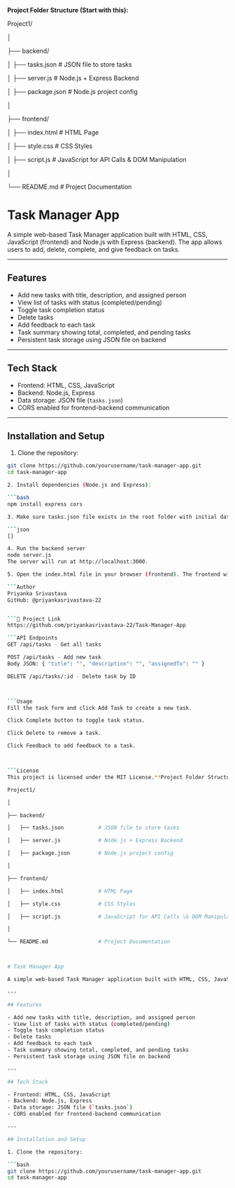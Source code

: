 **Project Folder Structure (Start with this):**

Project1/

│

├── backend/

│   ├── tasks.json           # JSON file to store tasks

│   ├── server.js            # Node.js + Express Backend

│   ├── package.json         # Node.js project config

│

├── frontend/

│   ├── index.html           # HTML Page

│   ├── style.css            # CSS Styles

│   ├── script.js            # JavaScript for API Calls \& DOM Manipulation

│

└── README.md                # Project Documentation



# Task Manager App

A simple web-based Task Manager application built with HTML, CSS, JavaScript (frontend) and Node.js with Express (backend). The app allows users to add, delete, complete, and give feedback on tasks.

---

## Features

- Add new tasks with title, description, and assigned person
- View list of tasks with status (completed/pending)
- Toggle task completion status
- Delete tasks
- Add feedback to each task
- Task summary showing total, completed, and pending tasks
- Persistent task storage using JSON file on backend

---

## Tech Stack

- Frontend: HTML, CSS, JavaScript
- Backend: Node.js, Express
- Data storage: JSON file (`tasks.json`)
- CORS enabled for frontend-backend communication

---

## Installation and Setup

1. Clone the repository:

```bash
git clone https://github.com/yourusername/task-manager-app.git
cd task-manager-app

2. Install dependencies (Node.js and Express):

```bash
npm install express cors

3. Make sure tasks.json file exists in the root folder with initial data or empty array:

```json
[]

4. Run the backend server
node server.js
The server will run at http://localhost:3000.

5. Open the index.html file in your browser (frontend). The frontend will communicate with the backend API.

```Author
Priyanka Srivastava
GitHub: @priyankasrivastava-22


```🔗 Project Link
https://github.com/priyankasrivastava-22/Task-Manager-App

```API Endpoints
GET /api/tasks - Get all tasks

POST /api/tasks - Add new task
Body JSON: { "title": "", "description": "", "assignedTo": "" }

DELETE /api/tasks/:id - Delete task by ID



```Usage
Fill the task form and click Add Task to create a new task.

Click Complete button to toggle task status.

Click Delete to remove a task.

Click Feedback to add feedback to a task.



```License
This project is licensed under the MIT License.**Project Folder Structure (Start with this):**

Project1/

│

├── backend/

│   ├── tasks.json           # JSON file to store tasks

│   ├── server.js            # Node.js + Express Backend

│   ├── package.json         # Node.js project config

│

├── frontend/

│   ├── index.html           # HTML Page

│   ├── style.css            # CSS Styles

│   ├── script.js            # JavaScript for API Calls \& DOM Manipulation

│

└── README.md                # Project Documentation



# Task Manager App

A simple web-based Task Manager application built with HTML, CSS, JavaScript (frontend) and Node.js with Express (backend). The app allows users to add, delete, complete, and give feedback on tasks.

---

## Features

- Add new tasks with title, description, and assigned person
- View list of tasks with status (completed/pending)
- Toggle task completion status
- Delete tasks
- Add feedback to each task
- Task summary showing total, completed, and pending tasks
- Persistent task storage using JSON file on backend

---

## Tech Stack

- Frontend: HTML, CSS, JavaScript
- Backend: Node.js, Express
- Data storage: JSON file (`tasks.json`)
- CORS enabled for frontend-backend communication

---

## Installation and Setup

1. Clone the repository:

```bash
git clone https://github.com/yourusername/task-manager-app.git
cd task-manager-app

